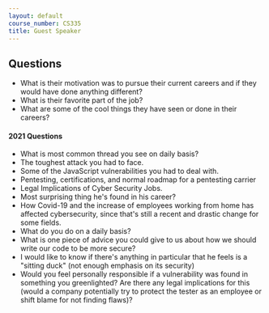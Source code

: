 ```yaml
---
layout: default
course_number: CS335
title: Guest Speaker
---
```


Questions
------------------------------------
- What is their motivation was to pursue their current careers and if they would have done anything different?
- What is their favorite part of the job?
- What are some of the cool things they have seen or done in their careers?

#### 2021 Questions  
- What is most common thread you see on daily basis?
- The toughest attack you had to face.
- Some of the JavaScript vulnerabilities you had to deal with.
- Pentesting, certifications, and normal roadmap for a pentesting carrier
- Legal Implications of Cyber Security Jobs.
- Most surprising thing he's found in his career?
- How Covid-19 and the increase of employees working from home has affected cybersecurity, since that's still a recent and drastic change for some fields.
- What do you do on a daily basis?
- What is one piece of advice you could give to us about how we should write our code to be more secure?
- I would like to know if there's anything in particular that he feels is a "sitting duck" (not enough emphasis on its security)
- Would you feel personally responsible if a vulnerability was found in something you greenlighted? Are there any legal implications for this (would a company potentially try to protect the tester as an employee or shift blame for not finding flaws)?
